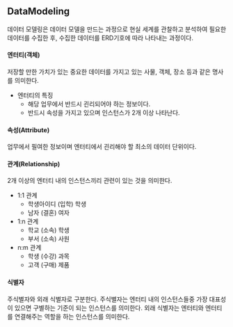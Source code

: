 ## DataModeling

데이터 모델링은 데이터 모델을 만드는 과정으로 현실 세계를 관찰하고 분석하여 필요한 데이터를 수집한 후, 수집한 데이터를 ERD기호에 따라 나타내는 과정이다.

#### 엔터티(객체)

저장할 만한 가치가 있는 중요한 데이터를 가지고 있는 사물, 객체, 장소 등과 같은 명사를 의미한다.

- 엔터티의 특징
    - 해당 업무에서 반드시 괸리되어야 하는 정보이다.
    - 반드시 속성을 가지고 있으며 인스턴스가 2개 이상 나타난다.

#### 속성(Attribute)

업무에서 필여한 정보이며 엔터티에서 괸리해야 할 최소의 데이터 단위이다.

#### 관계(Relationship)

2개 이상의 엔터티 내의 인스턴스끼리 관련이 있는 것을 의미한다.

- 1:1 관계
    - 학생아이디 (입학) 학생
    - 남자 (결혼) 여자
- 1:n 관계
    - 학교 (소속) 학생
    - 부서 (소속) 사원
- n:m 관계
    - 학생 (수강) 과목
    - 고객 (구매) 제품

#### 식별자

주식별자와 외래 식별자로 구분한다.
주식별자는 엔터티 내의 인스턴스들중 가장 대표성이 있으면 구별하는 기준이 되는 인스턴스를 의미한다.
외래 식별자는 엔터티와 엔터티를 연결해주는 역할을 하는 인스턴스를 의미한다.

